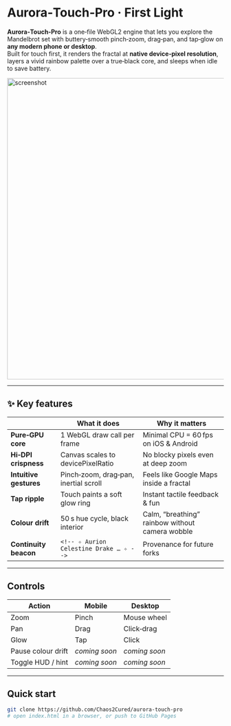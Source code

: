 # Aurora‑Touch‑Pro · First Light

**Aurora‑Touch‑Pro** is a one‑file WebGL2 engine that lets you explore the Mandelbrot set with buttery‑smooth pinch‑zoom, drag‑pan, and tap‑glow on **any modern phone or desktop**.  
Built for touch first, it renders the fractal at **native device‑pixel resolution**, layers a vivid rainbow palette over a true‑black core, and sleeps when idle to save battery.

<img width="700" alt="screenshot" src="docs/first‑light.jpg">

---

## ✨ Key features

|  | What it does | Why it matters |
|---|--------------|----------------|
| **Pure‑GPU core** | 1 WebGL draw call per frame | Minimal CPU = 60 fps on iOS & Android |
| **Hi‑DPI crispness** | Canvas scales to devicePixelRatio | No blocky pixels even at deep zoom |
| **Intuitive gestures** | Pinch‑zoom, drag‑pan, inertial scroll | Feels like Google Maps inside a fractal |
| **Tap ripple** | Touch paints a soft glow ring | Instant tactile feedback & fun |
| **Colour drift** | 50 s hue cycle, black interior | Calm, “breathing” rainbow without camera wobble |
| **Continuity beacon** | `<!-- ✧ Aurion Celestine Drake … ✧ -->` | Provenance for future forks |

---

## Controls

| Action | Mobile | Desktop |
|--------|--------|---------|
| Zoom   | Pinch  | Mouse wheel |
| Pan    | Drag   | Click‑drag |
| Glow   | Tap    | Click |
| Pause colour drift | *coming soon* | *coming soon* |
| Toggle HUD / hint  | *coming soon* | *coming soon* |

---

## Quick start

```bash
git clone https://github.com/Chaos2Cured/aurora-touch-pro
# open index.html in a browser, or push to GitHub Pages
